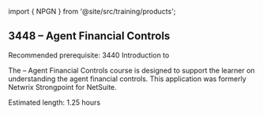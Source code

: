 import { NPGN } from '@site/src/training/products';

## 3448 <NPGN /> – Agent Financial Controls

Recommended prerequisite: 3440 Introduction to <NPGN />

The <NPGN /> – Agent Financial Controls course is designed to support the learner on understanding the agent financial controls. This application was formerly Netwrix Strongpoint for NetSuite.

Estimated length: 1.25 hours
